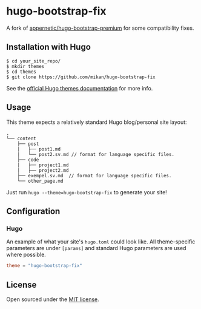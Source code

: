 hugo-bootstrap-fix
==================

A fork of [appernetic/hugo-bootstrap-premium](https://github.com/appernetic/hugo-bootstrap-premium) for some compatibility fixes.

## Installation with Hugo

```
$ cd your_site_repo/
$ mkdir themes
$ cd themes
$ git clone https://github.com/mikan/hugo-bootstrap-fix
```

See the [official Hugo themes documentation](http://gohugo.io/themes/installing) for more info.

## Usage

This theme expects a relatively standard Hugo blog/personal site layout:
```
.
└── content
    ├── post
    |   ├── post1.md
    |   └── post2.sv.md // format for language specific files.
    ├── code
    |   ├── project1.md
    |   ├── project2.md
    ├── exempel.sv.md  // format for language specific files.
    └── other_page.md

```

Just run `hugo --theme=hugo-bootstrap-fix` to generate your site!

## Configuration

### Hugo

An example of what your site's `hugo.toml` could look like.
All theme-specific parameters are under `[params]` and standard Hugo parameters are used where possible.

``` toml
theme = "hugo-bootstrap-fix"
```

## License

Open sourced under the [MIT license](LICENSE).
